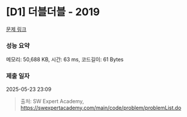 # [D1] 더블더블 - 2019 

[문제 링크](https://swexpertacademy.com/main/code/problem/problemDetail.do?contestProbId=AV5QDEX6AqwDFAUq) 

### 성능 요약

메모리: 50,688 KB, 시간: 63 ms, 코드길이: 61 Bytes

### 제출 일자

2025-05-23 23:09



> 출처: SW Expert Academy, https://swexpertacademy.com/main/code/problem/problemList.do